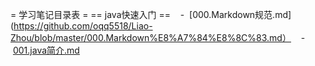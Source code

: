 = 学习笔记目录表 =
==  java快速入门 ==
    -  [000.Markdown规范.md](https://github.com/oqq5518/Liao-Zhou/blob/master/000.Markdown%E8%A7%84%E8%8C%83.md）
    -  [001.java简介.md](https://github.com/oqq5518/Liao-Zhou/blob/master/001.java%E7%AE%80%E4%BB%8B.md)








